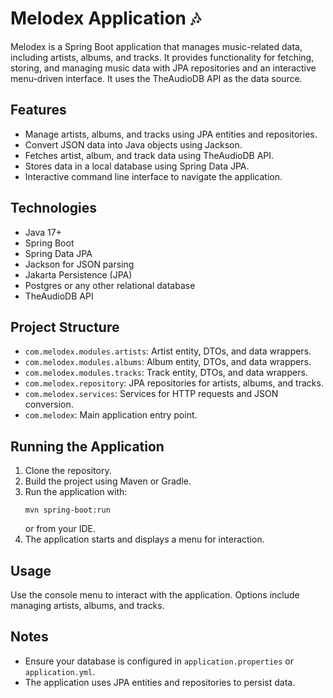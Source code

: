 
# Melodex Application 🎶

Melodex is a Spring Boot application that manages music-related data, including artists, albums, and tracks. It provides functionality for fetching, storing, and managing music data with JPA repositories and an interactive menu-driven interface. It uses the TheAudioDB API as the data source.
## Features

- Manage artists, albums, and tracks using JPA entities and repositories.
- Convert JSON data into Java objects using Jackson.
- Fetches artist, album, and track data using TheAudioDB API.
- Stores data in a local database using Spring Data JPA.
- Interactive command line interface to navigate the application.

## Technologies

- Java 17+
- Spring Boot
- Spring Data JPA
- Jackson for JSON parsing
- Jakarta Persistence (JPA)
- Postgres or any other relational database
- TheAudioDB API

## Project Structure

- `com.melodex.modules.artists`: Artist entity, DTOs, and data wrappers.
- `com.melodex.modules.albums`: Album entity, DTOs, and data wrappers.
- `com.melodex.modules.tracks`: Track entity, DTOs, and data wrappers.
- `com.melodex.repository`: JPA repositories for artists, albums, and tracks.
- `com.melodex.services`: Services for HTTP requests and JSON conversion.
- `com.melodex`: Main application entry point.

## Running the Application

1. Clone the repository.
2. Build the project using Maven or Gradle.
3. Run the application with:
   ```
   mvn spring-boot:run
   ```
   or from your IDE.
4. The application starts and displays a menu for interaction.

## Usage

Use the console menu to interact with the application. Options include managing artists, albums, and tracks.

## Notes

- Ensure your database is configured in `application.properties` or `application.yml`.
- The application uses JPA entities and repositories to persist data.

